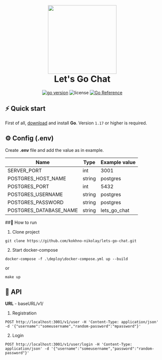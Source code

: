 <h1 align="center">
  <img src="https://raw.githubusercontent.com/create-go-app/cli/master/.github/images/cgapp_logo%402x.png" width="224px"/><br/>
  Let's Go Chat
</h1>

<p align="center"><a href="https://pkg.go.dev/github.com/create-go-app/cli/v3?tab=doc" target="_blank"><img src="https://img.shields.io/badge/Go-1.17+-00ADD8?style=for-the-badge&logo=go" alt="go version" /></a>&nbsp;<img src="https://img.shields.io/badge/license-apache_2.0-red?style=for-the-badge&logo=none" alt="license" />&nbsp;<a href="https://pkg.go.dev/github.com/kokhno-nikolay/lets-go-chat"><img src="https://pkg.go.dev/badge/github.com/kokhno-nikolay/lets-go-chat.svg" alt="Go Reference"></a></p>

## ⚡ Quick start
First of all, [download](https://golang.org/dl/) and install **Go**. Version `1.17` or higher is required.

## ⚙ Config (.env)
Create <b>.env</b> file and add the value as in example. 

| Name | Type | Example value |
| ------ | ------ |  ------ |
| SERVER_PORT | int | 3001 |
| POSTGRES_HOST_NAME | string | postgres |
| POSTGRES_PORT | int | 5432 |
| POSTGRES_USERNAME | string | postgres |
| POSTGRES_PASSWORD | string | postgres |
| POSTGRES_DATABASE_NAME | string | lets_go_chat |

##🧩 How to run
1) Clone project
```
git clone https://github.com/kokhno-nikolay/lets-go-chat.git
```
2) Start docker-compose
```
docker-compose -f .\deploy\docker-compose.yml up --build
```
or
```
make up
```

##  ‍🚀 API
<b>URL</b> - baseURL/v1/
1) Registration
```
POST http://localhost:3001/v1/user -H 'Content-Type: application/json' -d '{"username":"someusername","random-password":"mpassword"}'
```
2) Login
```
POST http://localhost:3001/v1/user/login -H 'Content-Type: application/json' -d '{"username":"someusername","password":"random-password"}'
```